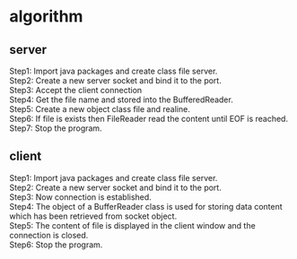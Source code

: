 # algorithm
## server
Step1:  Import java packages and create class file server.  
Step2: Create a new server socket and bind it to the port.  
Step3:  Accept the client connection  
Step4:  Get the file name and stored into the BufferedReader.  
Step5:  Create a new object class file and realine.  
Step6:  If file is exists then FileReader read the content until EOF is reached.  
Step7:  Stop the program.  

## client
Step1:  Import java packages and create class file server.  
Step2:  Create a new server socket and bind it to the port.  
Step3:  Now connection is established.  
Step4:  The object of a BufferReader class is used for storing data content which has been retrieved   from socket object.  
Step5:  The content of file is displayed in the client window and the connection is closed.  
Step6:  Stop the program.  

